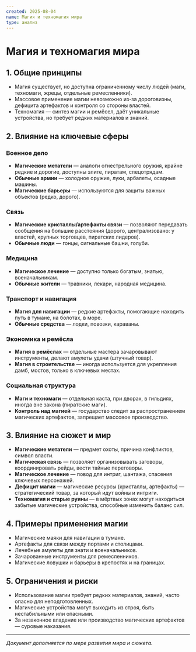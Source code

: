 ```yaml
---
created: 2025-08-04
name: Магия и техномагия мира
type: анализ
---
```


# Магия и техномагия мира

## 1. Общие принципы
- Магия существует, но доступна ограниченному числу людей (маги, техномаги, жрецы, отдельные ремесленники).
- Массовое применение магии невозможно из-за дороговизны, дефицита артефактов и контроля со стороны властей.
- Техномагия — синтез магии и ремёсел, даёт уникальные устройства, но требует редких материалов и знаний.

## 2. Влияние на ключевые сферы

### Военное дело
- **Магические метатели** — аналоги огнестрельного оружия, крайне редкие и дорогие, доступны элите, пиратам, спецотрядам.
- **Обычные армии** — холодное оружие, луки, арбалеты, осадные машины.
- **Магические барьеры** — используются для защиты важных объектов (редко, дорого).

### Связь
- **Магические кристаллы/артефакты связи** — позволяют передавать сообщения на большие расстояния (дорого, централизовано: у властей, крупных торговцев, пиратских лидеров).
- **Обычные люди** — гонцы, сигнальные башни, голуби.

### Медицина
- **Магическое лечение** — доступно только богатым, знатью, военачальникам.
- **Обычные жители** — травники, лекари, народная медицина.

### Транспорт и навигация
- **Магия для навигации** — редкие артефакты, помогающие находить путь в тумане, на болотах, в море.
- **Обычные средства** — лодки, повозки, караваны.

### Экономика и ремёсла
- **Магия в ремёслах** — отдельные мастера зачаровывают инструменты, делают амулеты удачи (штучный товар).
- **Магия в строительстве** — иногда используется для укрепления дамб, мостов, только в ключевых местах.

### Социальная структура
- **Маги и техномаги** — отдельная каста, при дворах, в гильдиях, иногда вне закона (пиратские маги).
- **Контроль над магией** — государство следит за распространением магических артефактов, запрещает массовое производство.

## 3. Влияние на сюжет и мир
- **Магические метатели** — предмет охоты, причина конфликтов, символ власти.
- **Магическая связь** — позволяет организовывать заговоры, координировать рейды, вести тайные переговоры.
- **Магическое лечение** — повод для интриг, шантажа, спасения ключевых персонажей.
- **Дефицит магии** — магические ресурсы (кристаллы, артефакты) — стратегический товар, за который идут войны и интриги.
- **Техномагия и старые руины** — в мёртвых зонах могут находиться забытые магические устройства, способные изменить баланс сил.

## 4. Примеры применения магии
- Магические маяки для навигации в тумане.
- Артефакты для связи между портами и столицами.
- Лечебные амулеты для знати и военачальников.
- Зачарованные инструменты для ремесленников.
- Магические ловушки и барьеры в крепостях и на границах.

## 5. Ограничения и риски
- Использование магии требует редких материалов, знаний, часто опасно для неподготовленных.
- Магические устройства могут выходить из строя, быть нестабильными или опасными.
- За незаконное владение или производство магических артефактов — суровые наказания.

---

*Документ дополняется по мере развития мира и сюжета.*
